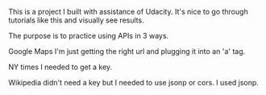 This is a project I built with assistance of Udacity.
It's nice to go through tutorials like this and visually see results.

The purpose is to practice using APIs in 3 ways.

Google Maps I'm just getting the right url and plugging it into an 'a' tag.

NY times I needed to get a key.

Wikipedia didn't need a key but I needed to use jsonp or cors.  I used jsonp.
